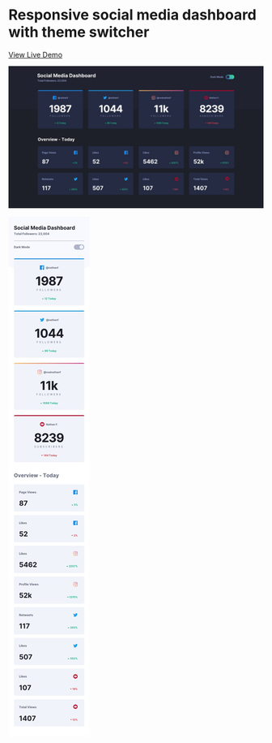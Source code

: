 # Responsive social media dashboard with theme switcher

[View Live Demo](https://social-media-dashboard-eight-green.now.sh) 

![Desktop dark version](./design/desktop-design-dark.jpg)

![Mobile Design light](./design/mobile-design-light.jpg)

